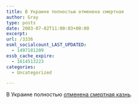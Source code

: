 ```yaml
---
title: В Украине полностью отменена смертная
author: Gray
type: posts
date: 2003-07-02T11:00:03+00:00
excerpt:
url: /3336
esml_socialcount_LAST_UPDATED:
  - 1497181209
essb_cache_expire:
  - 1614513223
categories:
  - Uncategorized

---
```








В Украине полностью <a href="http://www.korrespondent.net/main/74188" target="_blank">отменена смертная казнь</a>.